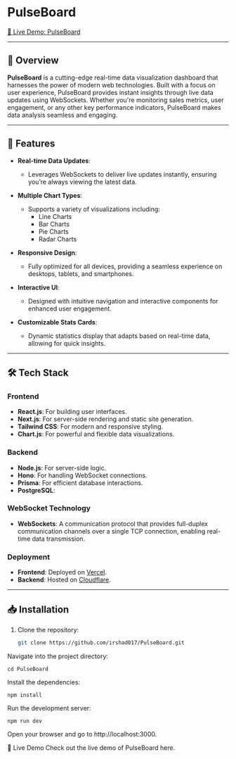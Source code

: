 # PulseBoard
[🔗 Live Demo: PulseBoard](https://pulse-board.vercel.app)

---

## 🚀 Overview

**PulseBoard** is a cutting-edge real-time data visualization dashboard that harnesses the power of modern web technologies. Built with a focus on user experience, PulseBoard provides instant insights through live data updates using WebSockets. Whether you're monitoring sales metrics, user engagement, or any other key performance indicators, PulseBoard makes data analysis seamless and engaging.

---

## 🌟 Features

- **Real-time Data Updates**: 
  - Leverages WebSockets to deliver live updates instantly, ensuring you’re always viewing the latest data.
  
- **Multiple Chart Types**: 
  - Supports a variety of visualizations including:
    - Line Charts
    - Bar Charts
    - Pie Charts
    - Radar Charts
  
- **Responsive Design**: 
  - Fully optimized for all devices, providing a seamless experience on desktops, tablets, and smartphones.
  
- **Interactive UI**: 
  - Designed with intuitive navigation and interactive components for enhanced user engagement.
  
- **Customizable Stats Cards**: 
  - Dynamic statistics display that adapts based on real-time data, allowing for quick insights.

---

## 🛠️ Tech Stack

### Frontend
- **React.js**: For building user interfaces.
- **Next.js**: For server-side rendering and static site generation.
- **Tailwind CSS**: For modern and responsive styling.
- **Chart.js**: For powerful and flexible data visualizations.

### Backend
- **Node.js**: For server-side logic.
- **Hono**: For handling WebSocket connections.
- **Prisma**: For efficient database interactions.
- **PostgreSQL**:
  
### WebSocket Technology
- **WebSockets**: A communication protocol that provides full-duplex communication channels over a single TCP connection, enabling real-time data transmission.

### Deployment
- **Frontend**: Deployed on [Vercel](https://vercel.com).
- **Backend**: Hosted on [Cloudflare](https://www.cloudflare.com).

---

## 📥 Installation

1. Clone the repository:
   ```bash
   git clone https://github.com/irshad017/PulseBoard.git

Navigate into the project directory:

    cd PulseBoard
Install the dependencies:

    npm install
Run the development server:

    npm run dev
Open your browser and go to http://localhost:3000.

🔗 Live Demo
Check out the live demo of PulseBoard here.

